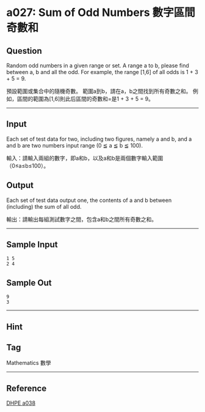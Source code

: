 # a027: Sum of Odd Numbers 數字區間奇數和

## Question
Random odd numbers in a given range or set. A range a to b, please find between a, b and all the odd. For example, the range [1,6] of all odds is 1 + 3 + 5 = 9.

預設範圍或集合中的隨機奇數。 範圍a到b，請在a，b之間找到所有奇數之和。 例如，區間的範圍為[1,6]則此后區間的奇數和=是1 + 3 + 5 = 9。

---

## Input
Each set of test data for two, including two figures, namely a and b, and a and b are two numbers input range (0 ≦ a ≦ b ≦ 100).

輸入：請輸入兩組的數字，即a和b，以及a和b是兩個數字輸入範圍（0≤a≤b≤100）。

## Output
Each set of test data output one, the contents of a and b between (including) the sum of all odd.

輸出：請輸出每組測試數字之間，包含a和b之間所有奇數之和。

---

## Sample Input
```
1 5
2 4
```

## Sample Out
```
9
3
```

---

## Hint

## Tag
Mathematics 數學

---
## Reference
[DHPE a038](http://134.208.12.72/ShowProblem?problemid=a038)